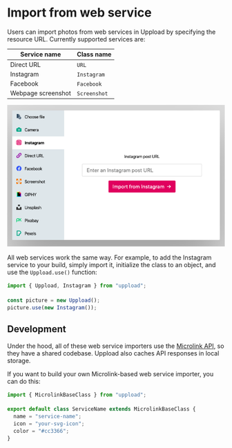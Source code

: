 # Import from web service

Users can import photos from web services in Uppload by specifying the resource URL. Currently supported services are:

| Service name | Class name |
| ------------ | ---------- |
| Direct URL | `URL` |
| Instagram | `Instagram` |
| Facebook | `Facebook` |
| Webpage screenshot | `Screenshot` |

![Screenshot of Instagram service](/assets/screenshots/instagram.png)

All web services work the same way. For example, to add the Instagram service to your build, simply import it, initialize the class to an object, and use the `Uppload.use()` function:

```ts
import { Uppload, Instagram } from "uppload";

const picture = new Uppload();
picture.use(new Instagram());
```

## Development

Under the hood, all of these web service importers use the [Microlink API](https://microlink.io), so they have a shared codebase. Uppload also caches API responses in local storage.

If you want to build your own Microlink-based web service importer, you can do this:

```ts
import { MicrolinkBaseClass } from "uppload";

export default class ServiceName extends MicrolinkBaseClass {
  name = "service-name";
  icon = "your-svg-icon";
  color = "#cc3366";
}
```
